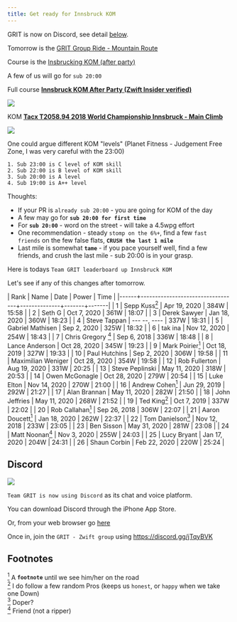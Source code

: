 ```yaml
---
title: Get ready for Innsbruck KOM
---
```


GRIT is now on Discord, see detail [below](#discord).

Tomorrow is the [GRIT Group Ride - Mountain Route](https://zwiftpower.com/events.php?zid=1289864)

Course is the [Insbrucking KOM (after party)](https://zwiftinsider.com/route/kom-after-party)

A few of us will go for `sub 20:00`

Full course **[Innsbruck KOM After Party (Zwift Insider verified)](https://www.strava.com/segments/20539949)**

![](images/Innsbruck_KOM_After_Party_Zwift_Insider_verified.png)

KOM **[Tacx T2058.94 2018 World Championship Innsbruck - Main Climb](https://www.strava.com/segments/15830123 "you ready to go sub 20:00?")**

![](images/Tacx_T2058_94_2018_World_Championship_Innsbruck_Main_Climb.png)


One could argue different KOM "levels" (Planet Fitness - Judgement Free Zone, I was very
careful with the 23:00)

````
1. Sub 23:00 is C level of KOM skill
2. Sub 22:00 is B level of KOM skill
3. Sub 20:00 is A level
4. Sub 19:00 is A++ level
````

Thoughts:

- If your PR is `already sub 20:00` - you are going for KOM of the day
- A few may go for **`sub 20:00 for first time`**
- For **`sub 20:00`** - word on the street - will take a 4.5wpg effort
- One recommendation - steady `stomp on the 6%+`, find a few `fast friends`
  on the few false flats, **`CRUSH the last 1 mile`**
- Last mile is somewhat **`tame`** - if you pace yourself well, find a few
  friends, and crush the last mile - sub 20:00 is in your grasp.

Here is todays `Team GRIT leaderboard up Innsbruck KOM`

Let's see if any of this changes after tomorrow.


| Rank | Name                             | Date         | Power |  Time |
|------+----------------------------------+--------------+-------+-------|
|    1 | Sepp Kuss[<sup>2</sup>](#2)      | Apr 19, 2020 | 384W  | 15:58 |
|    2 | Seth G                           | Oct 7, 2020  | 361W  | 18:07 |
|    3 | Derek Sawyer                     | Jan 18, 2020 | 360W  | 18:23 |
|    4 | Steve Tappan                     | --- --, ---- | 337W  | 18:31 |
|    5 | Gabriel Mathisen                 | Sep 2, 2020  | 325W  | 18:32 |
|    6 | tak ina                          | Nov 12, 2020 | 254W  | 18:43 |
|    7 | Chris Gregory [<sup>4</sup>](#4) | Sep 6, 2018  | 336W  | 18:48 |
|    8 | Lance Anderson                   | Oct 28, 2020 | 345W  | 19:23 |
|    9 | Mark Poirier[<sup>1</sup>](#1)   | Oct 18, 2019 | 327W  | 19:33 |
|   10 | Paul Hutchins                    | Sep 2, 2020  | 306W  | 19:58 |
|   11 | Maximilian Weniger               | Oct 28, 2020 | 354W  | 19:58 |
|   12 | Rob Fullerton                    | Aug 19, 2020 | 331W  | 20:25 |
|   13 | Steve Peplinski                  | May 11, 2020 | 318W  | 20:53 |
|   14 | Owen McGonagle                   | Oct 28, 2020 | 279W  | 20:54 |
|   15 | Luke Elton                       | Nov 14, 2020 | 270W  | 21:00 |
|   16 | Andrew Cohen[<sup>1</sup>](#1)   | Jun 29, 2019 | 292W  | 21:27 |
|   17 | Alan Brannan                     | May 11, 2020 | 282W  | 21:50 |
|   18 | John Jeffries                    | May 11, 2020 | 268W  | 21:52 |
|   19 | Ted King[<sup>2</sup>](#2)       | Oct 7, 2019  | 337W  | 22:02 |
|   20 | Rob Callahan[<sup>1</sup>](#1)   | Sep 26, 2018 | 306W  | 22:07 |
|   21 | Aaron Doucett[<sup>1</sup>](#1)  | Jan 18, 2020 | 262W  | 22:37 |
|   22 | Tom Danielson[<sup>3</sup>](#3)  | Nov 12, 2018 | 233W  | 23:05 |
|   23 | Ben Sisson                       | May 31, 2020 | 281W  | 23:08 |
|   24 | Matt Noonan[<sup>4</sup>](#4)    | Nov 3, 2020  | 255W  | 24:03 |
|   25 | Lucy Bryant                      | Jan 17, 2020 | 204W  | 24:31 |
|   26 | Shaun Corbin                     | Feb 22, 2020 | 220W  | 25:24 |


## **Discord**

![](images/discord.png)

`Team GRIT is now using Discord` as its chat and voice platform.

You can download Discord through the iPhone App Store.

Or, from your web browser go [here](https://discord.com/login)

Once in, join the `GRIT - Zwift group` using <https://discord.gg/jTqyBVK>
  

## **Footnotes**

[<sup>1</sup>](#1) <a class="anchor" id="1"></a> A **`footnote`** until we see him/her on the road<br>
[<sup>2</sup>](#2) <a class="anchor" id="2"></a> I do follow a few random Pros (keeps us `honest`, or `happy` when we take one Down)<br>
[<sup>3</sup>](#3) <a class="anchor" id="3"></a> Doper? <br>
[<sup>4</sup>](#4) <a class="anchor" id="4"></a> Friend (not a ripper) <br>

